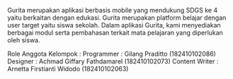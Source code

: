 Gurita merupakan aplikasi berbasis mobile yang mendukung SDGS ke 4 yaitu berkaitan dengan edukasi. Gurita merupakan platform belajar dengan user target yaitu siswa sekolah. Dalam aplikasi Gurita, kami menyediakan berbagai modul serta pembahasan terkait mata pelajaran yang diperlukan oleh siswa.

Role Anggota Kelompok :
Programmer : Gilang Praditto (182410102086)
Designer : Achmad Giffary Fathdamarel (182410102073)
Content Writer : Arnetta Firstianti Widodo (182410102063)

